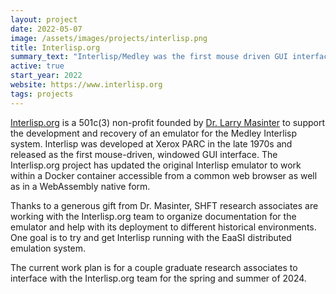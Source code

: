 ```yaml
---
layout: project
date: 2022-05-07
image: /assets/images/projects/interlisp.png
title: Interlisp.org
summary_text: "Interlisp/Medley was the first mouse driven GUI interface. SHFT associates are helping Interlisp.org with documentation and testing of an emulator for Interlisp."
active: true
start_year: 2022
website: https://www.interlisp.org
tags: projects
---
```


[Interlisp.org] is a 501c(3) non-profit founded by [Dr. Larry Masinter] to support the development and recovery of an emulator for the Medley Interlisp system. Interlisp was developed at Xerox PARC in the late 1970s and released as the first mouse-driven, windowed GUI interface. The Interlisp.org project has updated the original Interlisp emulator to work within a Docker container accessible from a common web browser as well as in a WebAssembly native form. 

Thanks to a generous gift from Dr. Masinter, SHFT research associates are working with the Interlisp.org team to organize documentation for the emulator and help with its deployment to different historical environments. One goal is to try and get Interlisp running with the EaaSI distributed emulation system. 

The current work plan is for a couple graduate research associates to interface with the Interlisp.org team for the spring and summer of 2024.

[Interlisp.org]: https://www.interlisp.org
[Dr. Larry Masinter]: https://larrymasinter.net/